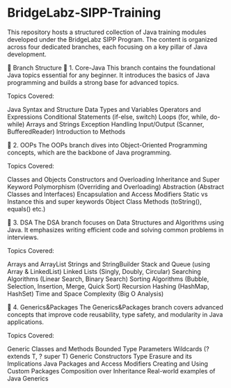 # BridgeLabz-SIPP-Training

This repository hosts a structured collection of Java training modules developed under the BridgeLabz SIPP Program. The content is organized across four dedicated branches, each focusing on a key pillar of Java development.

📌 Branch Structure
🔹 1. Core-Java
This branch contains the foundational Java topics essential for any beginner. It introduces the basics of Java programming and builds a strong base for advanced topics.

Topics Covered:

Java Syntax and Structure
Data Types and Variables
Operators and Expressions
Conditional Statements (if-else, switch)
Loops (for, while, do-while)
Arrays and Strings
Exception Handling
Input/Output (Scanner, BufferedReader)
Introduction to Methods

🔹 2. OOPs
The OOPs branch dives into Object-Oriented Programming concepts, which are the backbone of Java programming.

Topics Covered:

Classes and Objects
Constructors and Overloading
Inheritance and Super Keyword
Polymorphism (Overriding and Overloading)
Abstraction (Abstract Classes and Interfaces)
Encapsulation and Access Modifiers
Static vs Instance
this and super keywords
Object Class Methods (toString(), equals() etc.)

🔹 3. DSA
The DSA branch focuses on Data Structures and Algorithms using Java. It emphasizes writing efficient code and solving common problems in interviews.

Topics Covered:

Arrays and ArrayList
Strings and StringBuilder
Stack and Queue (using Array & LinkedList)
Linked Lists (Singly, Doubly, Circular)
Searching Algorithms (Linear Search, Binary Search)
Sorting Algorithms (Bubble, Selection, Insertion, Merge, Quick Sort)
Recursion
Hashing (HashMap, HashSet)
Time and Space Complexity (Big O Analysis)

🔹 4. Generics&Packages
The Generics&Packages branch covers advanced concepts that improve code reusability, type safety, and modularity in Java applications.

Topics Covered:

Generic Classes and Methods
Bounded Type Parameters
Wildcards (? extends T, ? super T)
Generic Constructors
Type Erasure and its Implications
Java Packages and Access Modifiers
Creating and Using Custom Packages
Composition over Inheritance
Real-world examples of Java Generics
